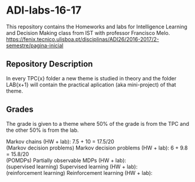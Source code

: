 # ADI-labs-16-17
This repository contains the Homeworks and labs for Intelligence Learning and Decision Making class from IST with professor Francisco Melo. <br/>
https://fenix.tecnico.ulisboa.pt/disciplinas/ADI26/2016-2017/2-semestre/pagina-inicial

## Repository Description
In every TPC{x} folder a new theme is studied in theory and the folder LAB{x+1} will contain the practical aplication (aka mini-project) of that theme.

## Grades
The grade is given to a theme where 50% of the grade is from the TPC and the other 50% is from the lab.

Markov chains (HW + lab): 7.5 + 10 = 17.5/20 <br/>
(Markov decision problems)	Markov decision problems (HW + lab): 6 + 9.8 = 15.8/20<br/>
(POMDPs)	Partially observable MDPs (HW + lab):<br/>
(supervised learning)	Supervised learning (HW + lab):<br/>
(reinforcement learning)	Reinforcement learning (HW + lab):<br/>
